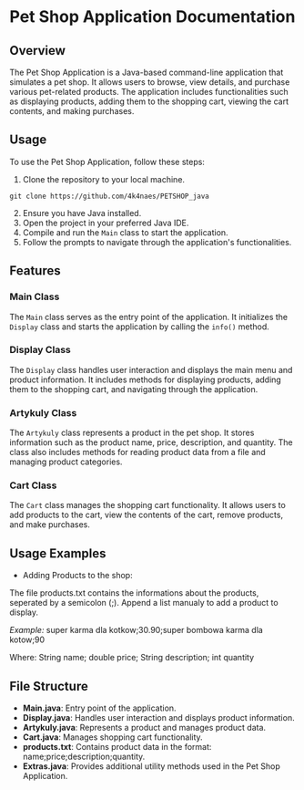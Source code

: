 # Pet Shop Application Documentation

## Overview

The Pet Shop Application is a Java-based command-line application that simulates a pet shop. It allows users to browse, view details, and purchase various pet-related products. The application includes functionalities such as displaying products, adding them to the shopping cart, viewing the cart contents, and making purchases.

## Usage

To use the Pet Shop Application, follow these steps:

1. Clone the repository to your local machine.

```
git clone https://github.com/4k4naes/PETSHOP_java
```

2. Ensure you have Java installed.
3. Open the project in your preferred Java IDE.
4. Compile and run the `Main` class to start the application.
5. Follow the prompts to navigate through the application's functionalities.

## Features

### Main Class

The `Main` class serves as the entry point of the application. It initializes the `Display` class and starts the application by calling the `info()` method.

### Display Class

The `Display` class handles user interaction and displays the main menu and product information. It includes methods for displaying products, adding them to the shopping cart, and navigating through the application.

### Artykuly Class

The `Artykuly` class represents a product in the pet shop. It stores information such as the product name, price, description, and quantity. The class also includes methods for reading product data from a file and managing product categories.

### Cart Class

The `Cart` class manages the shopping cart functionality. It allows users to add products to the cart, view the contents of the cart, remove products, and make purchases.

## Usage Examples

- Adding Products to the shop:

The file products.txt contains the informations about the products, seperated by a semicolon (;). Append a list manualy to add a product to display.

*Example:*  super karma dla kotkow;30.90;super bombowa karma dla kotow;90

Where: String name; double price; String description; int quantity

## File Structure

- **Main.java**: Entry point of the application.
- **Display.java**: Handles user interaction and displays product information.
- **Artykuly.java**: Represents a product and manages product data.
- **Cart.java**: Manages shopping cart functionality.
- **products.txt**: Contains product data in the format: name;price;description;quantity.
- **Extras.java**: Provides additional utility methods used in the Pet Shop Application.
